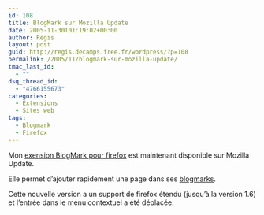 ```yaml
---
id: 108
title: BlogMark sur Mozilla Update
date: 2005-11-30T01:19:02+00:00
author: Régis
layout: post
guid: http://regis.decamps.free.fr/wordpress/?p=108
permalink: /2005/11/blogmark-sur-mozilla-update/
tmac_last_id:
  - ""
dsq_thread_id:
  - "4766155673"
categories:
  - Extensions
  - Sites web
tags:
  - Blogmark
  - Firefox
---
```

Mon [exension BlogMark pour firefox](https://addons.mozilla.org/extensions/moreinfo.php?id=1487) est maintenant disponible sur Mozilla Update.

Elle permet d&rsquo;ajouter rapidement une page dans ses [blogmarks](http://blogmarks.net/).

Cette nouvelle version a un support de firefox étendu (jusqu&rsquo;à la version 1.6) et l&rsquo;entrée dans le menu contextuel a été déplacée.